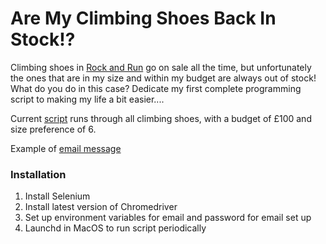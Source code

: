 # Are My Climbing Shoes Back In Stock!?

Climbing shoes in [Rock and Run](https://rockrun.com/collections/climbing-shoes) go on sale all the time, but unfortunately the ones that are in my size and within my budget are always out of stock!
What do you do in this case? Dedicate my first complete programming script to making my life a bit easier....

Current [script](https://github.com/pymche/Are-My-Climbing-Shoes-Back/blob/master/script.py) runs through all climbing shoes, with a budget of £100 and size preference of 6.

Example of [email message](https://github.com/pymche/Are-My-Climbing-Shoes-Back/blob/master/email_message)

### Installation
1. Install Selenium
2. Install latest version of Chromedriver
3. Set up environment variables for email and password for email set up
4. Launchd in MacOS to run script periodically
